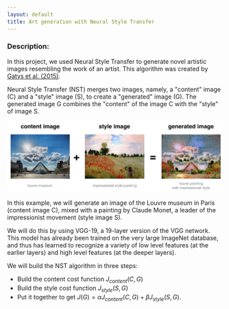 ```yaml
---
layout: default
title: Art generation with Neural Style Transfer
---
```


### Description:

In this project, we used Neural Style Transfer to generate novel artistic images resembling the work of an artist. This algorithm was created by [Gatys et al. (2015)](https://arxiv.org/abs/1508.06576).

Neural Style Transfer (NST) merges two images, namely, a "content" image (C) and a "style" image (S), to create a "generated" image (G). The generated image G combines the "content" of the image C with the "style" of image S.

<img src="/assets/img/louvre_generated.png" alt="Logo" />

In this example, we will generate an image of the Louvre museum in Paris (content image C), mixed with a painting by Claude Monet, a leader of the impressionist movement (style image S).

We will do this by using VGG-19, a 19-layer version of the VGG network. This model has already been trained on the very large ImageNet database, and thus has learned to recognize a variety of low level features (at the earlier layers) and high level features (at the deeper layers).

We will build the NST algorithm in three steps:

* Build the content cost function $J_{content}(C,G)$
* Build the style cost function $J_{style}(S,G)$
* Put it together to get $J(G) = \alpha J_{content}(C,G) + \beta J_{style}(S,G)$. 

